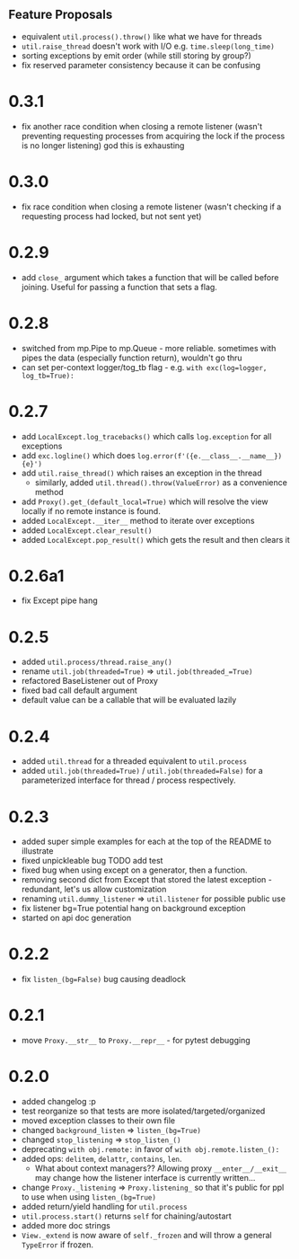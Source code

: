 ## Feature Proposals
 - equivalent `util.process().throw()` like what we have for threads
 - `util.raise_thread` doesn't work with I/O e.g. `time.sleep(long_time)`
 - sorting exceptions by emit order (while still storing by group?)
 - fix reserved parameter consistency because it can be confusing

# 0.3.1
 - fix another race condition when closing a remote listener (wasn't preventing requesting processes from acquiring the lock if the process is no longer listening) god this is exhausting

# 0.3.0
 - fix race condition when closing a remote listener (wasn't checking if a requesting process had locked, but not sent yet)

# 0.2.9
 - add `close_` argument which takes a function that will be called before joining. Useful for passing a function that sets a flag.

# 0.2.8
 - switched from mp.Pipe to mp.Queue - more reliable. sometimes with pipes the data (especially function return), wouldn't go thru
 - can set per-context logger/tog_tb flag - e.g. `with exc(log=logger, log_tb=True):`

# 0.2.7
 - add `LocalExcept.log_tracebacks()` which calls `log.exception` for all exceptions
 - add `exc.logline()` which does `log.error(f'({e.__class__.__name__}) {e}')`
 - add `util.raise_thread()` which raises an exception in the thread
    - similarly, added `util.thread().throw(ValueError)` as a convenience method
 - add `Proxy().get_(default_local=True)` which will resolve the view locally if no remote instance is found.
 - added `LocalExcept.__iter__` method to iterate over exceptions
 - added `LocalExcept.clear_result()`
 - added `LocalExcept.pop_result()` which gets the result and then clears it

# 0.2.6a1
 - fix Except pipe hang

# 0.2.5
 - added `util.process/thread.raise_any()`
 - rename `util.job(threaded=True)` => `util.job(threaded_=True)`
 - refactored BaseListener out of Proxy
 - fixed bad call default argument
 - default value can be a callable that will be evaluated lazily

# 0.2.4
 - added `util.thread` for a threaded equivalent to `util.process`
 - added `util.job(threaded=True)` / `util.job(threaded=False)` for a parameterized interface for thread / process respectively.

# 0.2.3
 - added super simple examples for each at the top of the README to illustrate
 - fixed unpickleable bug TODO add test
 - fixed bug when using except on a generator, then a function.
 - removing second dict from Except that stored the latest exception - redundant, let's us allow customization
 - renaming `util.dummy_listener` => `util.listener` for possible public use
 - fix listener bg=True potential hang on background exception
 - started on api doc generation

# 0.2.2
 - fix `listen_(bg=False)` bug causing deadlock

# 0.2.1
 - move `Proxy.__str__` to `Proxy.__repr__` - for pytest debugging

# 0.2.0
 - added changelog :p
 - test reorganize so that tests are more isolated/targeted/organized
 - moved exception classes to their own file
 - changed `background_listen` => `listen_(bg=True)`
 - changed `stop_listening` => `stop_listen_()`
 - deprecating `with obj.remote:` in favor of `with obj.remote.listen_():`
 - added ops: `delitem`, `delattr`, `contains`, `len`.
    - What about context managers?? Allowing proxy `__enter__/__exit__` may change how the listener interface is currently written...
 - change `Proxy._listening` => `Proxy.listening_` so that it's public for ppl to use when using `listen_(bg=True)`
 - added return/yield handling for `util.process`
 - `util.process.start()` returns `self` for chaining/autostart
 - added more doc strings
 - `View._extend` is now aware of `self._frozen` and will throw a general `TypeError` if frozen.
